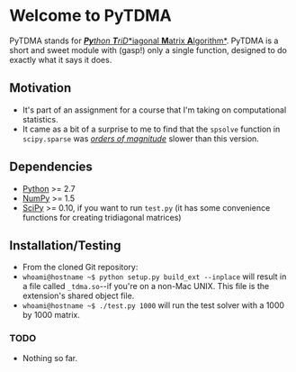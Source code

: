 # Welcome to PyTDMA
PyTDMA stands for [***Py**thon **T**ri**D**iagonal **M**atrix **A**lgorithm*](http://en.wikipedia.org/wiki/Tridiagonal_matrix_algorithm). PyTDMA is a short and sweet module with (gasp!) only a single function, designed to do exactly what it says it does.

## Motivation
* It's part of an assignment for a course that I'm taking on computational statistics.
* It came as a bit of a surprise to me to find that the `spsolve` function in `scipy.sparse` was [*orders of magnitude*](http://en.wikipedia.org/wiki/Order_of_magnitude) slower than this version.

## Dependencies
* [Python](http://www.python.org) >= 2.7
* [NumPy](http://numpy.scipy.org) >= 1.5
* [SciPy](http://www.scipy.org/) >= 0.10, if you want to run `test.py` (it has some convenience functions for creating tridiagonal matrices)

## Installation/Testing
* From the cloned Git repository: 
* `whoami@hostname ~$ python setup.py build_ext --inplace` will result in a file called `_tdma.so`--if you're on a non-Mac UNIX. This file is the extension's shared object file.
* `whoami@hostname ~$ ./test.py 1000` will run the test solver with a 1000 by 1000 matrix.

### TODO
* Nothing so far.

